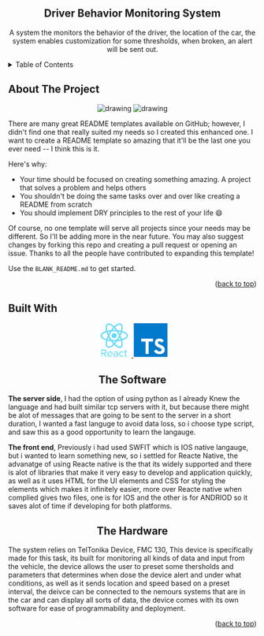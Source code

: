 
<br />
<div align="center">
  <h2 align="center">Driver Behavior Monitoring System</h2>

  <p align="center">
    A system the monitors the behavior of the driver, the location of the car, the system enables customization for some thresholds, when broken, an alert will be sent out. 
  </p>
</div>

<details>
  <summary>Table of Contents</summary>
  <ol>
    <li>
      <a href="#about-the-project">About The Project</a>
      <ul>
        <li><a href="#built-with">Built With</a></li>
    </li>
    <li><a href="#usage">Usage</a></li>
    <li><a href="#license">License</a></li>
    <li><a href="#contact">Contact</a></li>
  </ol>
</details>
        
## About The Project

<p align="center">
  <img src="https://github.com/404dn/Driver_Behavior_Monitoring./assets/109319994/d5d8ccde-25ad-496e-87cf-c41b3becc854" alt="drawing" width="300"/>
  <img src="https://github.com/404dn/Driver_Behavior_Monitoring./assets/109319994/1945bf47-146e-4728-adb1-b531798fdc8c" alt="drawing" width="300"/>
</p>



There are many great README templates available on GitHub; however, I didn't find one that really suited my needs so I created this enhanced one. I want to create a README template so amazing that it'll be the last one you ever need -- I think this is it.

Here's why:
* Your time should be focused on creating something amazing. A project that solves a problem and helps others
* You shouldn't be doing the same tasks over and over like creating a README from scratch
* You should implement DRY principles to the rest of your life :smile:

Of course, no one template will serve all projects since your needs may be different. So I'll be adding more in the near future. You may also suggest changes by forking this repo and creating a pull request or opening an issue. Thanks to all the people have contributed to expanding this template!

Use the `BLANK_README.md` to get started.

<p align="right">(<a href="#readme-top">back to top</a>)</p>


## Built With

<p align="center"> </a> <a href="https://reactjs.org/" target="_blank" rel="noreferrer"> <img src="https://raw.githubusercontent.com/devicons/devicon/master/icons/react/react-original-wordmark.svg" alt="react" width="70" height="70"/> </a> <a href="https://www.typescriptlang.org/" target="_blank" rel="noreferrer"> <img src="https://raw.githubusercontent.com/devicons/devicon/master/icons/typescript/typescript-original.svg" alt="typescript" width="70" height="70"/> </a> </p>

<h2 align="center"> The Software </h2>
<p><Strong>The server side</Strong>, I had the option of using python as I already Knew the language and had built similar tcp servers with it, but because there might be alot of messages that are going to be sent to the server in a short duration, I wanted a fast languge to avoid data loss, so i choose type script, and saw this as a good opportunity to learn the langauge.</p>

<p><Strong>The front end</Strong>, Previously i had used SWFIT which is IOS native langauge, but i wanted to learn something new, so i settled for Reacte Native, the advanatge of using Reacte native is the that its widely supported and there is alot of libraries that make it very easy to develop and application quickly, as well as it uses HTML for the UI elements and CSS for styling the elements which makes it infinitely easier, more over Reacte native when complied gives two files, one is for IOS and the other is for ANDRIOD so it saves alot of time if developing for both platforms.</p>

<h2 align="center"> The Hardware </h2>
<p>The system relies on TelTonika Device, FMC 130, This device is specifically made for this task, its built for monitoring all kinds of data and input from the vehicle, the device allows the user to preset some thersholds and parameters that determines when dose the device alert and under what conditions, as well as it sends location and speed based on a preset interval, the deivce can be connected to the nemours systems that are in the car and can display all sorts of data, the device comes with its own software for ease of programmability and deployment.</p>



<p align="right">(<a href="#readme-top">back to top</a>)</p>
